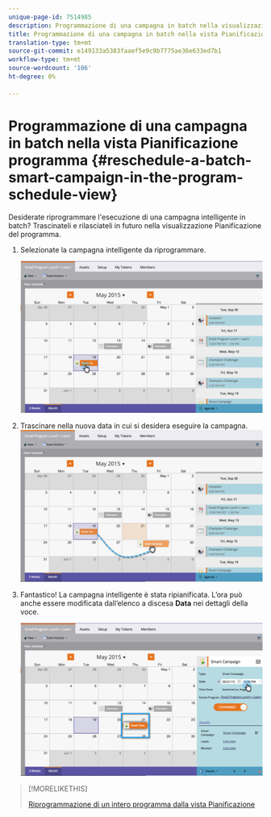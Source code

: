 ```yaml
---
unique-page-id: 7514985
description: Programmazione di una campagna in batch nella visualizzazione Pianificazione programma - Documenti Marketo - Documentazione prodotto
title: Programmazione di una campagna in batch nella vista Pianificazione programma
translation-type: tm+mt
source-git-commit: e149133a5383faaef5e9c9b7775ae36e633ed7b1
workflow-type: tm+mt
source-wordcount: '106'
ht-degree: 0%

---
```



# Programmazione di una campagna in batch nella vista Pianificazione programma {#reschedule-a-batch-smart-campaign-in-the-program-schedule-view}

Desiderate riprogrammare l&#39;esecuzione di una campagna intelligente in batch? Trascinateli e rilasciateli in futuro nella visualizzazione Pianificazione del programma.

1. Selezionate la campagna intelligente da riprogrammare.

   ![](assets/image2015-5-19-12-3a8-3a28.png)

1. Trascinare nella nuova data in cui si desidera eseguire la campagna. ![](assets/image2015-5-19-12-3a12-3a1.png)

1. Fantastico! La campagna intelligente è stata ripianificata. L’ora può anche essere modificata dall’elenco a discesa **Data** nei dettagli della voce.

   ![](assets/image2015-5-19-12-3a15-3a38.png)

>[!MORELIKETHIS]
>
>[Riprogrammazione di un intero programma dalla vista Pianificazione](rescheduling-an-entire-program-from-the-schedule-view.md)

